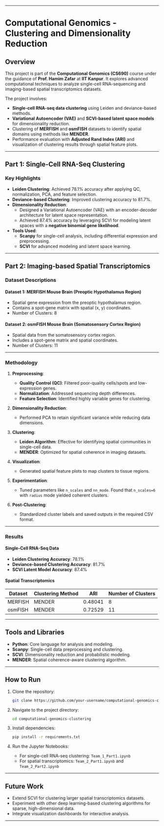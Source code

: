  
---

# Computational Genomics - Clustering and Dimensionality Reduction  

## Overview  
This project is part of the **Computational Genomics (CS690)** course under the guidance of **Prof. Hamim Zafar** at **IIT Kanpur**. It explores advanced computational techniques to analyze single-cell RNA-sequencing and imaging-based spatial transcriptomics datasets.  

The project involves:  
- **Single-cell RNA-seq data clustering** using Leiden and deviance-based methods.  
- **Variational Autoencoder (VAE)** and **SCVI-based latent space models** for dimensionality reduction.  
- Clustering of **MERFISH** and **osmFISH** datasets to identify spatial domains using methods like **MENDER**.  
- Performance evaluation with **Adjusted Rand Index (ARI)** and visualization of clustering results through spatial feature plots.  

---

## Part 1: Single-Cell RNA-Seq Clustering  

### Key Highlights  
- **Leiden Clustering**: Achieved 78.1% accuracy after applying QC, normalization, PCA, and feature selection.  
- **Deviance-based Clustering**: Improved clustering accuracy to 81.7%.  
- **Dimensionality Reduction**:  
  - Designed a Variational Autoencoder (VAE) with an encoder-decoder architecture for latent space representation.  
  - Achieved 87.4% accuracy by leveraging SCVI for modeling latent spaces with a **negative binomial gene likelihood**.  
- **Tools Used**:  
  - **Scanpy** for single-cell analysis, including differential expression and preprocessing.  
  - **SCVI** for advanced modeling and latent space learning.  

---

## Part 2: Imaging-based Spatial Transcriptomics  

### Dataset Descriptions  

#### Dataset 1: MERFISH Mouse Brain (Preoptic Hypothalamus Region)  
- Spatial gene expression from the preoptic hypothalamus region.  
- Contains a spot-gene matrix with spatial (x, y) coordinates.  
- Number of Clusters: 8  

#### Dataset 2: osmFISH Mouse Brain (Somatosensory Cortex Region)  
- Spatial data from the somatosensory cortex region.  
- Includes a spot-gene matrix and spatial coordinates.  
- Number of Clusters: 11  

---

### Methodology  

1. **Preprocessing**:  
   - **Quality Control (QC)**: Filtered poor-quality cells/spots and low-expression genes.  
   - **Normalization**: Addressed sequencing depth differences.  
   - **Feature Selection**: Identified highly variable genes for clustering.  

2. **Dimensionality Reduction**:  
   - Performed PCA to retain significant variance while reducing data dimensions.  

3. **Clustering**:  
   - **Leiden Algorithm**: Effective for identifying spatial communities in single-cell data.  
   - **MENDER**: Optimized for spatial coherence in imaging datasets.  

4. **Visualization**:  
   - Generated spatial feature plots to map clusters to tissue regions.  

5. **Experimentation**:  
   - Tuned parameters like `n_scales` and `nn_mode`. Found that `n_scales=6` with `radius` mode yielded coherent clusters.  

6. **Post-Clustering**:  
   - Standardized cluster labels and saved outputs in the required CSV format.  

---

### Results  

#### **Single-Cell RNA-Seq Data**  
- **Leiden Clustering Accuracy**: 78.1%  
- **Deviance-based Clustering Accuracy**: 81.7%  
- **SCVI Latent Model Accuracy**: 87.4%  

#### **Spatial Transcriptomics**  

| Dataset       | Clustering Method | ARI     | Number of Clusters |  
|---------------|-------------------|---------|--------------------|  
| MERFISH       | MENDER            | 0.48041 | 8                  |  
| osmFISH       | MENDER            | 0.72529 | 11                 |  

---

## Tools and Libraries  

- **Python**: Core language for analysis and modeling.  
- **Scanpy**: Single-cell data preprocessing and clustering.  
- **SCVI**: Dimensionality reduction and probabilistic modeling.  
- **MENDER**: Spatial coherence-aware clustering algorithm.  

---

## How to Run  

1. Clone the repository:  
   ```bash  
   git clone https://github.com/your-username/computational-genomics-clustering.git  
   ```  

2. Navigate to the project directory:  
   ```bash  
   cd computational-genomics-clustering  
   ```  

3. Install dependencies:  
   ```bash  
   pip install -r requirements.txt  
   ```  

4. Run the Jupyter Notebooks:  
   - For single-cell RNA-seq clustering: `Team_1_Part1.ipynb`  
   - For spatial transcriptomics: `Team_2_Part1.ipynb` and `Team_2_Part2.ipynb`  

---

## Future Work  

- Extend SCVI for clustering larger spatial transcriptomics datasets.  
- Experiment with other deep learning-based clustering algorithms for sparse, high-dimensional data.  
- Integrate visualization dashboards for interactive analysis.  

--- 
